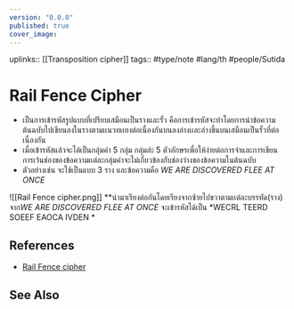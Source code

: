 ```yaml
---
version: "0.0.0"
published: true
cover_image:
---
```

uplinks:: [[Transposition cipher]]
tags:: #type/note #lang/th #people/Sutida 
# Rail Fence Cipher
- เป็นการเข้ารหัสรูปแบบที่เปรียบเสมือนเป็นรางและรั้ว คือการเข้ารหัสจะทำโดยการนำข้อความต้นฉบับไปเขียนลงในรางตามเเนวทเเยงต่อเนื่องกันบนลงล่างเเละล่างขึ้นบนเสมือนเป็นรั้วที่ต่อเนื่องกัน 
- เมื่อเข้ารหัสแล้วจะได้เป็นกลุ่มคำ 5 กลุ่ม กลุ่มล่ะ 5 ตัวอักษรเพื่อให้ง่ายต่อการจำและการเขียน การเว้นช่องของข้อความเเต่ละกลุ่มคำจะไม่เกี่ยวข้องกับช่องว่างของข้อความในต้นฉบับ  
- ตัวอย่างเช่น จะใช้เป็นแบบ 3 ราง และข้อความคือ *WE ARE DISCOVERED FLEE AT ONCE*

![[Rail Fence cipher.png]]
**นำมาเรียงต่อกันโดยเรียงจากซ้ายไปขวาตามเเต่ละบรรทัด(ราง) จาก*WE ARE DISCOVERED FLEE AT ONCE*
จะเข้ารหัสได้เป็น *WECRL TEERD SOEEF EAOCA IVDEN *

## References
- [Rail Fence cipher](https://en.wikipedia.org/wiki/Transposition_cipher#Rail_Fence_cipher)

## See Also
